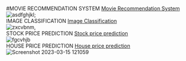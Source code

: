 #MOVIE RECOMMENDATION SYSTEM
[Movie Recommendation System](https://movie-recommendation-system-pi.vercel.app/)<br>
![asdfghjkl;](https://user-images.githubusercontent.com/73830381/225228144-cc063fff-5e41-4550-807b-7fbc93b012c8.png)<br>
IMAGE CLASSIFICATION
[Image Classification](https://lesion-detection.streamlit.app/Classification)<br>
![zxcvbnm,](https://user-images.githubusercontent.com/73830381/225229521-8119e281-5c2b-4da4-bc68-7373bc2eb2bf.png)<br>
STOCK PRICE PREDICTION
[Stock price prediction](https://akansha-cr-stock-price-prediction-main-opg3b8.streamlit.app/)<br>
![fgcvhjb](https://user-images.githubusercontent.com/73830381/225230860-11f42a3b-6d02-4898-a09b-605fb5c82733.png)<br>
HOUSE PRICE PREDICTION
[House price prediction](https://akansha-cr-house-price-prediction-app-hg00wy.streamlit.app/)<br>
![Screenshot 2023-03-15 121059](https://user-images.githubusercontent.com/73830381/225227786-1ab94c7a-3f6f-4a2c-b714-2c612aac1160.png)<br>
